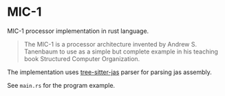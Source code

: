 # MIC-1

MIC-1 processor implementation in rust language.

> The MIC-1 is a processor architecture invented by Andrew S. Tanenbaum to use as a simple but complete example in his
> teaching book Structured Computer Organization.

The implementation uses [tree-sitter-jas](https://github.com/AlexPl292/tree-sitter-jas) parser for parsing jas assembly.

See `main.rs` for the program example.
